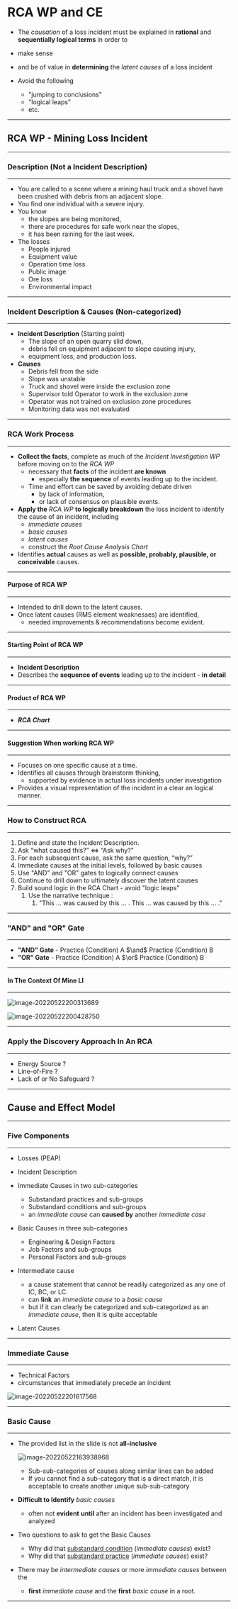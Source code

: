 # RCA WP and CE

- The *causation* of a loss incident must be explained in **rational** and **sequentially logical terms** in order to 

- make sense 
- and be of value in **determining** the *latent causes* of a loss incident
- Avoid the following
  - "jumping to conclusions"
  - "logical leaps"
  - etc.

---

## RCA WP -  Mining Loss Incident

---

### Description (Not a Incident Description)

---

- You are called to a scene where a mining haul truck and a shovel have  been crushed with debris from an adjacent slope.
- You find one  individual with a severe injury.
- You know 
  - the slopes are being  monitored,
  - there are procedures for safe work near the  slopes, 
  - it has been raining for the last week.
- The losses
  - People injured
  - Equipment value
  - Operation time loss
  - Public image
  - Ore loss
  - Environmental impact

---

### Incident Description & Causes (Non-categorized)

---

- **Incident Description** (Starting point)
  - The slope of an open quarry slid down, 
  - debris fell on equipment adjacent to slope causing injury,
  - equipment loss, and production loss.
- **Causes**
  - Debris fell from the side
  - Slope was unstable
  - Truck and shovel were inside the exclusion zone
  - Supervisor told Operator to work in the exclusion zone
  - Operator was not trained on exclusion zone procedures
  - Monitoring data was not evaluated

---

### RCA Work Process

---

- **Collect the facts**, complete as much of the *Incident Investigation WP* before moving on to the *RCA WP*
  - necessary that **facts** of the incident **are known** 
    - especially **the sequence** of events leading up to the incident.
  - Time and effort can be saved by avoiding debate driven 
    - by lack of information, 
    - or lack of consensus on plausible events.
- **Apply the** *RCA WP* **to logically breakdown** the loss incident to identify the cause of an incident, including
  - *immediate causes*
  - *basic causes*
  - *latent causes*
  - construct the *Root Cause Analysis Chart*
- Identifies **actual** causes as well as **possible, probably, plausible, or conceivable** causes.

---

#### Purpose of RCA WP

---

- Intended to drill down to the latent causes. 
- Once latent causes (RMS element weaknesses) are identified,
  - needed improvements & recommendations become evident. 

---

#### Starting Point of RCA WP

---

- **Incident Description**
- Describes the **sequence of events** leading up to the incident - **in detail**

---

#### Product of RCA WP

---

- ***RCA Chart***

---


#### Suggestion When working RCA WP

---

- Focuses on one specific cause at a time.
- Identifies all causes through brainstorm thinking, 
  - supported by evidence  in actual loss incidents under investigation
- Provides a visual representation of the incident in a clear an logical manner.

---

### How to Construct RCA

---

1. Define and state the Incident Description. 
2. Ask “what caused this?” <=> “Ask why?”
3. For each subsequent cause, ask the same question, “why?”
4. Immediate causes at the initial levels, followed by basic causes
5. Use "AND" and "OR" gates to logically connect causes
6. Continue to drill down to ultimately discover the latent causes
7. Build sound logic in the RCA Chart - avoid "logic leaps"
   1. Use the narrative technique : 
      1. "This ... was caused by this ... . This ... was caused by this ... ."

---

### "AND" and "OR" Gate

---

- **"AND" Gate** - Practice (Condition) A $\and$ Practice (Condition) B
- **"OR" Gate** - Practice (Condition) A $\or$ Practice (Condition) B

---

#### In The Context Of Mine LI

---

![image-20220522200313689](../static/AND-OR-gate-1.png)

![image-20220522200428750](../static/AND-OR-gate-2.png)

---

### Apply the Discovery Approach In An RCA

---

- Energy Source ?
- Line-of-Fire ?
- Lack of or No Safeguard ?

---

## Cause and Effect Model

---

### Five Components

---

- Losses (PEAP)
- Incident Description
- Immediate Causes in two sub-categories
  - Substandard practices and sub-groups
  - Substandard conditions and sub-groups
  - an *immediate cause* can **caused by** another *immediate case*
- Basic Causes in three sub-categories
  - Engineering & Design Factors
  - Job Factors and sub-groups
  - Personal Factors and sub-groups
- Intermediate cause
  - a cause statement that cannot be readily categorized as any one of IC, BC, or LC.
  - can **link** an *immediate cause* to a *basic cause*
  - but if it can clearly be categorized and sub-categorized as an *immediate cause*, then it is quite acceptable

- Latent Causes

---

### Immediate Cause

---

- Technical Factors
- circumstances that immediately precede an incident

![image-20220522201617568](../static/immediate-list-1.png)

---

### Basic Cause

---

- The provided list in the slide is not **all-inclusive**

  ![image-20220522163938968](../static/basic-causes-list.png)

  - Sub-sub-categories of causes along similar lines can be added
  - If you cannot find a sub-category that is a direct match, it is acceptable to create another unique sub-sub-category

- **Difficult to Identify** *basic causes*

  - often not **evident** **until** after an incident has been investigated and analyzed

- Two questions to ask to get the Basic Causes

  - Why did that <u>substandard condition</u> (*immediate causes*) exist?
  - Why did that <u>substandard practice</u> (*immediate causes*) exist?

- There may be *intermediate causes* or more *immediate causes* between the 

  - **first** *immediate cause* and the **first** *basic cause* in a root.


---